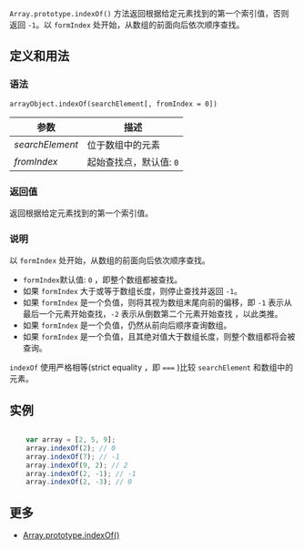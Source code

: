 `Array.prototype.indexOf()` 方法返回根据给定元素找到的第一个索引值，否则返回 `-1`。以 `formIndex` 处开始，从数组的前面向后依次顺序查找。

## 定义和用法

### 语法

`arrayObject.indexOf(searchElement[, fromIndex = 0])`

| 参数 | 描述 |
| --- | --- |
| _searchElement_ | 位于数组中的元素 |
| _fromIndex_ | 起始查找点，默认值: `0` |

### 返回值

返回根据给定元素找到的第一个索引值。

### 说明

以 `formIndex` 处开始，从数组的前面向后依次顺序查找。

*   `formIndex`默认值: `0` ，即整个数组都被查找。
*   如果 `formIndex` 大于或等于数组长度，则停止查找并返回 `-1`。
*   如果 `formIndex` 是一个负值，则将其视为数组末尾向前的偏移，即 `-1` 表示从最后一个元素开始查找，`-2` 表示从倒数第二个元素开始查找 ，以此类推。
*   如果 `formIndex` 是一个负值，仍然从前向后顺序查询数组。
*   如果 `formIndex` 是一个负值，且其绝对值大于数组长度，则整个数组都将会被查询。

`indexOf` 使用严格相等(strict equality ，即 `===` )比较 `searchElement` 和数组中的元素。

## 实例

``` javascript

    var array = [2, 5, 9];
    array.indexOf(2); // 0
    array.indexOf(7); // -1
    array.indexOf(9, 2); // 2
    array.indexOf(2, -1); // -1
    array.indexOf(2, -3); // 0

```

## 更多

*   [Array.prototype.indexOf()](https://developer.mozilla.org/zh-CN/docs/Web/JavaScript/Reference/Global_Objects/Array/indexOf)